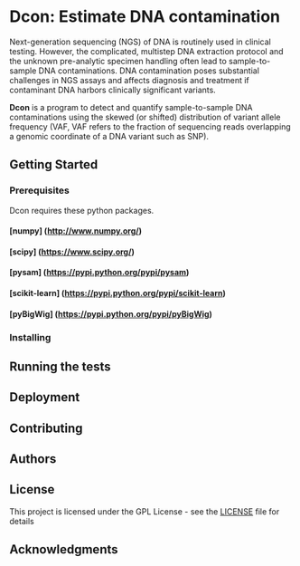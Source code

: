 # Dcon: Estimate DNA contamination

Next-generation sequencing (NGS) of DNA is routinely used in clinical testing. However,
the complicated, multistep DNA extraction protocol and the unknown pre-analytic specimen
handling often lead to sample-to-sample DNA contaminations. DNA contamination poses
substantial challenges in NGS assays and affects diagnosis and treatment if contaminant
DNA harbors clinically significant variants.

**Dcon** is a program to detect and quantify sample-to-sample DNA contaminations using the
skewed (or shifted) distribution of variant allele frequency (VAF, VAF refers to the
fraction of sequencing reads overlapping a genomic coordinate of a DNA variant such as SNP).  

## Getting Started

### Prerequisites
Dcon requires these python packages. 
#### [numpy] (http://www.numpy.org/)
#### [scipy] (https://www.scipy.org/)
#### [pysam] (https://pypi.python.org/pypi/pysam)
#### [scikit-learn] (https://pypi.python.org/pypi/scikit-learn)
#### [pyBigWig] (https://pypi.python.org/pypi/pyBigWig)


### Installing

## Running the tests

## Deployment

## Contributing

## Authors

## License
This project is licensed under the GPL License - see the [LICENSE](LICENSE) file for details

## Acknowledgments